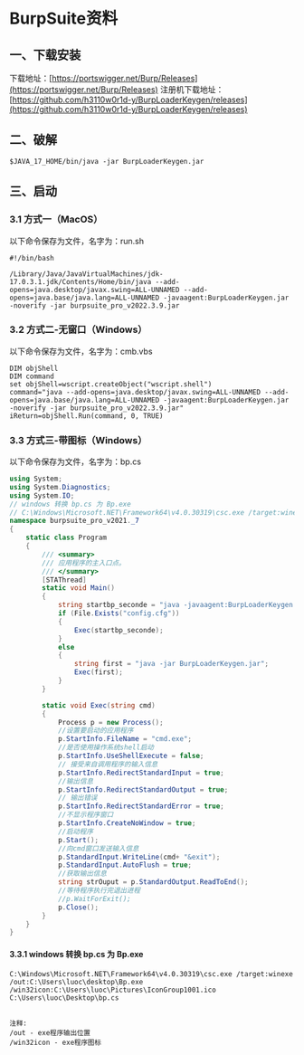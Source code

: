 # BurpSuite资料



## 一、下载安装

下载地址：[https://portswigger.net/Burp/Releases](https://portswigger.net/Burp/Releases)
注册机下载地址：[https://github.com/h3110w0r1d-y/BurpLoaderKeygen/releases](https://github.com/h3110w0r1d-y/BurpLoaderKeygen/releases)



## 二、破解

```shell
$JAVA_17_HOME/bin/java -jar BurpLoaderKeygen.jar
```



## 三、启动

### 3.1 方式一（MacOS）

以下命令保存为文件，名字为：run.sh

```shell
#!/bin/bash

/Library/Java/JavaVirtualMachines/jdk-17.0.3.1.jdk/Contents/Home/bin/java --add-opens=java.desktop/javax.swing=ALL-UNNAMED --add-opens=java.base/java.lang=ALL-UNNAMED -javaagent:BurpLoaderKeygen.jar -noverify -jar burpsuite_pro_v2022.3.9.jar
```



### 3.2 方式二-无窗口（Windows）

以下命令保存为文件，名字为：cmb.vbs

```shell
DIM objShell
DIM command
set objShell=wscript.createObject("wscript.shell")
command="java --add-opens=java.desktop/javax.swing=ALL-UNNAMED --add-opens=java.base/java.lang=ALL-UNNAMED -javaagent:BurpLoaderKeygen.jar -noverify -jar burpsuite_pro_v2022.3.9.jar"
iReturn=objShell.Run(command, 0, TRUE)
```



### 3.3 方式三-带图标（Windows）

以下命令保存为文件，名字为：bp.cs

```c#
using System;
using System.Diagnostics;
using System.IO;
// windows 转换 bp.cs 为 Bp.exe
// C:\Windows\Microsoft.NET\Framework64\v4.0.30319\csc.exe /target:winexe /out:C:\Users\luoc\desktop\Bp.exe /win32icon:C:\Users\luoc\Pictures\IconGroup1001.ico  C:\Users\luoc\Desktop\bp.cs
namespace burpsuite_pro_v2021._7
{
    static class Program
    {
        /// <summary>
        /// 应用程序的主入口点。
        /// </summary>
        [STAThread]
        static void Main()
        {
            string startbp_seconde = "java -javaagent:BurpLoaderKeygen.jar -noverify -jar burpsuite_pro_v2021.7.jar";
            if (File.Exists("config.cfg"))
            {
                Exec(startbp_seconde);
            }
            else
            {
                string first = "java -jar BurpLoaderKeygen.jar";
                Exec(first);
            }
        }

        static void Exec(string cmd)
        {
            Process p = new Process();
            //设置要启动的应用程序
            p.StartInfo.FileName = "cmd.exe";
            //是否使用操作系统shell启动
            p.StartInfo.UseShellExecute = false;
            // 接受来自调用程序的输入信息
            p.StartInfo.RedirectStandardInput = true;
            //输出信息
            p.StartInfo.RedirectStandardOutput = true;
            // 输出错误
            p.StartInfo.RedirectStandardError = true;
            //不显示程序窗口
            p.StartInfo.CreateNoWindow = true;
            //启动程序
            p.Start();
            //向cmd窗口发送输入信息
            p.StandardInput.WriteLine(cmd+ "&exit");
            p.StandardInput.AutoFlush = true;
            //获取输出信息
            string strOuput = p.StandardOutput.ReadToEnd();
            //等待程序执行完退出进程
            //p.WaitForExit();
            p.Close();
        }
    }
}
```



#### 3.3.1 windows 转换 bp.cs 为 Bp.exe

```
C:\Windows\Microsoft.NET\Framework64\v4.0.30319\csc.exe /target:winexe /out:C:\Users\luoc\desktop\Bp.exe /win32icon:C:\Users\luoc\Pictures\IconGroup1001.ico  C:\Users\luoc\Desktop\bp.cs


注释: 
/out - exe程序输出位置
/win32icon - exe程序图标
```

